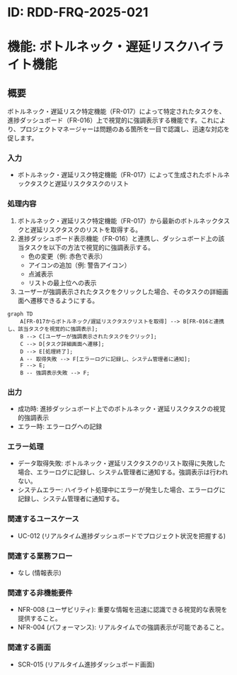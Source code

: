 # ID: RDD-FRQ-2025-021

# 機能: ボトルネック・遅延リスクハイライト機能

## 概要

ボトルネック・遅延リスク特定機能（FR-017）によって特定されたタスクを、進捗ダッシュボード（FR-016）上で視覚的に強調表示する機能です。これにより、プロジェクトマネージャーは問題のある箇所を一目で認識し、迅速な対応を促します。

### 入力

- ボトルネック・遅延リスク特定機能（FR-017）によって生成されたボトルネックタスクと遅延リスクタスクのリスト

### 処理内容

1. ボトルネック・遅延リスク特定機能（FR-017）から最新のボトルネックタスクと遅延リスクタスクのリストを取得する。
1. 進捗ダッシュボード表示機能（FR-016）と連携し、ダッシュボード上の該当タスクを以下の方法で視覚的に強調表示する。
   - 色の変更（例: 赤色で表示）
   - アイコンの追加（例: 警告アイコン）
   - 点滅表示
   - リストの最上位への表示
1. ユーザーが強調表示されたタスクをクリックした場合、そのタスクの詳細画面へ遷移できるようにする。

```mermaid
graph TD
    A[FR-017からボトルネック/遅延リスクタスクリストを取得] --> B[FR-016と連携し、該当タスクを視覚的に強調表示];
    B --> C[ユーザーが強調表示されたタスクをクリック];
    C --> D[タスク詳細画面へ遷移];
    D --> E[処理終了];
    A -- 取得失敗 --> F[エラーログに記録し、システム管理者に通知];
    F --> E;
    B -- 強調表示失敗 --> F;
```

### 出力

- 成功時: 進捗ダッシュボード上でのボトルネック・遅延リスクタスクの視覚的強調表示
- エラー時: エラーログへの記録

### エラー処理

- データ取得失敗: ボトルネック・遅延リスクタスクのリスト取得に失敗した場合、エラーログに記録し、システム管理者に通知する。強調表示は行われない。
- システムエラー: ハイライト処理中にエラーが発生した場合、エラーログに記録し、システム管理者に通知する。

### 関連するユースケース

- UC-012 (リアルタイム進捗ダッシュボードでプロジェクト状況を把握する)

### 関連する業務フロー

- なし (情報表示)

### 関連する非機能要件

- NFR-008
  (ユーザビリティ): 重要な情報を迅速に認識できる視覚的な表現を提供すること。
- NFR-004 (パフォーマンス): リアルタイムでの強調表示が可能であること。

### 関連する画面

- SCR-015 (リアルタイム進捗ダッシュボード画面)

